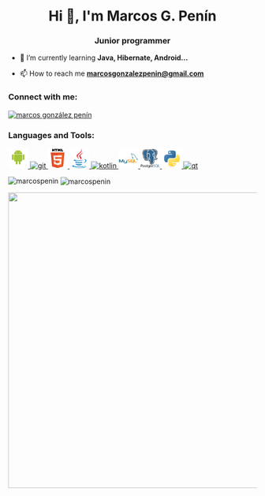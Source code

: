 <h1 align="center">Hi 👋, I'm Marcos G. Penín</h1>
<h3 align="center">Junior programmer</h3>

- 🌱 I’m currently learning **Java, Hibernate, Android...**

- 📫 How to reach me **marcosgonzalezpenin@gmail.com**

<h3 align="left">Connect with me:</h3>
<p align="left">
<a href="https://www.linkedin.com/in/marcos-gonz%C3%A1lez-pen%C3%ADn-a134a489/" target="blank"><img align="center" src="https://raw.githubusercontent.com/rahuldkjain/github-profile-readme-generator/master/src/images/icons/Social/linked-in-alt.svg" alt="marcos gonzález penín" height="30" width="40" /></a>
</p>

<h3 align="left">Languages and Tools:</h3>
<p align="left"> <a href="https://developer.android.com" target="_blank" rel="noreferrer"> <img src="https://raw.githubusercontent.com/devicons/devicon/master/icons/android/android-original-wordmark.svg" alt="android" width="40" height="40"/> </a> <a href="https://git-scm.com/" target="_blank" rel="noreferrer"> <img src="https://www.vectorlogo.zone/logos/git-scm/git-scm-icon.svg" alt="git" width="40" height="40"/> </a> <a href="https://www.w3.org/html/" target="_blank" rel="noreferrer"> <img src="https://raw.githubusercontent.com/devicons/devicon/master/icons/html5/html5-original-wordmark.svg" alt="html5" width="40" height="40"/> </a> <a href="https://www.java.com" target="_blank" rel="noreferrer"> <img src="https://raw.githubusercontent.com/devicons/devicon/master/icons/java/java-original.svg" alt="java" width="40" height="40"/> </a> <a href="https://kotlinlang.org" target="_blank" rel="noreferrer"> <img src="https://www.vectorlogo.zone/logos/kotlinlang/kotlinlang-icon.svg" alt="kotlin" width="40" height="40"/> </a> <a href="https://www.mysql.com/" target="_blank" rel="noreferrer"> <img src="https://raw.githubusercontent.com/devicons/devicon/master/icons/mysql/mysql-original-wordmark.svg" alt="mysql" width="40" height="40"/> </a> <a href="https://www.postgresql.org" target="_blank" rel="noreferrer"> <img src="https://raw.githubusercontent.com/devicons/devicon/master/icons/postgresql/postgresql-original-wordmark.svg" alt="postgresql" width="40" height="40"/> </a> <a href="https://www.python.org" target="_blank" rel="noreferrer"> <img src="https://raw.githubusercontent.com/devicons/devicon/master/icons/python/python-original.svg" alt="python" width="40" height="40"/> </a> <a href="https://www.qt.io/" target="_blank" rel="noreferrer"> <img src="https://upload.wikimedia.org/wikipedia/commons/0/0b/Qt_logo_2016.svg" alt="qt" width="40" height="40"/> </a> </p>


<p><img align="left" src="https://github-readme-stats.vercel.app/api/top-langs?username=marcospenin&show_icons=true&locale=en&layout=compact" alt="marcospenin" /></p>

<p>&nbsp;<img align="center" src="https://github-readme-stats.vercel.app/api?username=marcospenin&show_icons=true&locale=en" alt="marcospenin" /></p>

<p><img width="600" height="600" src="https://ionicabizau.github.io/github-profile-languages/api.html?marcospenin" frameborder="0"/></p>
